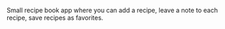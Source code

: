 Small recipe book app where you can add a recipe, leave a note to each recipe, save recipes as favorites.